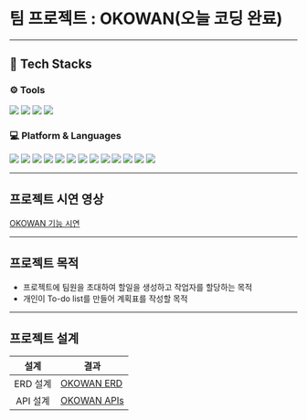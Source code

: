 # 팀 프로젝트 : OKOWAN(오늘 코딩 완료)
***
## 📕 Tech Stacks ##
<div align= "left">
<h3> ⚙ Tools</h3>
<img src="https://img.shields.io/badge/intelliJ-F80000?style=flat&logo=IntelliJ IDEA&logoColor=black">
<img src="https://img.shields.io/badge/notion-FFFFFF?style=flat&logo=notion&logoColor=black">
<img src="https://img.shields.io/badge/github-000000?style=flat&logo=github&logoColor=#181717">
<img src="https://img.shields.io/badge/kakao-ffcd00?style=flat&logo=KakaoTalk&logoColor=black">
<br>
<h3> 💻 Platform & Languages </h3>
<img src="https://img.shields.io/badge/Java-007396?style=flat&logo=Java&logoColor=white">
<img src="https://img.shields.io/badge/HTML5-E34F26?style=flat&logo=HTML5&logoColor=white">
<img src="https://img.shields.io/badge/CSS3-1572b6?style=flat&logo=CSS3&logoColor=white">
<img src="https://img.shields.io/badge/JavaScript-F7DF1E?style=flat&logo=JavaScript&logoColor=white">
<img src="https://img.shields.io/badge/jQuery-0569EF?style=flat&logo=jquery&logoColor=white">
<img src="https://img.shields.io/badge/Spring-6db33f?style=flat&logo=spring&logoColor=white">
<img src="https://img.shields.io/badge/SpringBoot-6db33f?style=flat&logo=springBoot&logoColor=white">
<img src="https://img.shields.io/badge/Spring Security-6db33f?style=flat&logo=SpringSecurity&logoColor=white">
<img src="https://img.shields.io/badge/Thymeleaf-005f0f?style=flat&logo=Thymeleaf&logoColor=white">
<img src="https://img.shields.io/badge/BootStrap-7952B3?style=flat&logo=bootstrap&logoColor=white">
<img src="https://img.shields.io/badge/MySql-4479a1?style=flat&logo=mysql&logoColor=white">
<img src="https://img.shields.io/badge/Redis-dc382d?style=flat&logo=Redis&logoColor=white">
<img src="https://img.shields.io/badge/AWS S3-569a31?style=flat&logo=Amazon S3&logoColor=white">
</div>

***
## 프로젝트 시연 영상
<a href="">OKOWAN 기능 시연</a>

***
## 프로젝트 목적
- 프로젝트에 팀원을 초대하여 할일을 생성하고 작업자를 할당하는 목적
- 개인이 To-do list를 만들어 계획표를 작성할 목적

***
## 프로젝트 설계
|     설계       | 결과                                                                    |
|:-------------:|-----------------------------------------------------------------------|
|ERD 설계        | <a href="https://www.erdcloud.com/d/ZKHpXipHNBcZBqPoS">OKOWAN ERD</a> |
|API 설계        | <a href="https://jcm97.gitbook.io/tellro-project/">OKOWAN APIs</a>|

